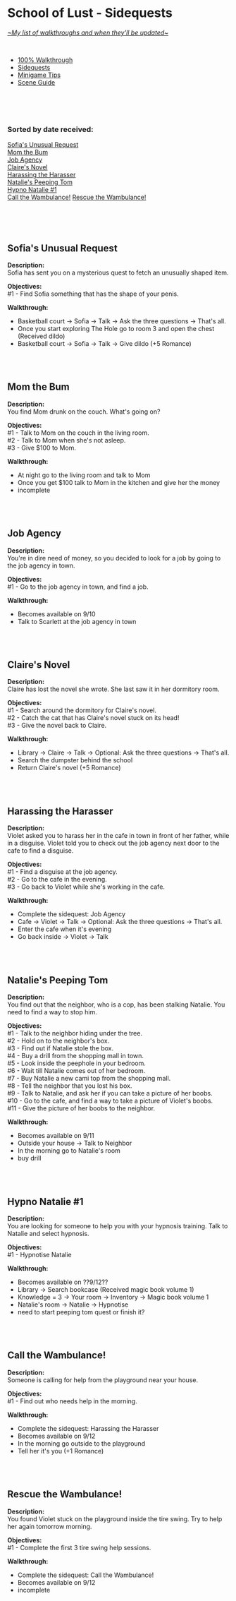 # School of Lust - Sidequests
[*\~My list of walkthroughs and when they'll be updated\~*](https://www.patreon.com/maimlain)

<br>

- [100% Walkthrough](https://github.com/maim-lain/schooloflust/blob/master/walkthrough.md)  
- [Sidequests](https://github.com/maim-lain/schooloflust/blob/master/quests.md)  
- [Minigame Tips](https://github.com/maim-lain/schooloflust/blob/master/minigames.md)  
- [Scene Guide](https://github.com/maim-lain/schooloflust/blob/master/scenes.md)  

<br>
<br>
<br>

### Sorted by date received:
[Sofia's Unusual Request](https://github.com/maim-lain/schooloflust/blob/master/quests.md#sofias-unusual-request)  
[Mom the Bum](https://github.com/maim-lain/schooloflust/blob/master/quests.md#flora-the-bum)  
[Job Agency](https://github.com/maim-lain/schooloflust/blob/master/quests.md#job-agency)  
[Claire's Novel](https://github.com/maim-lain/schooloflust/blob/master/quests.md#claires-novel)  
[Harassing the Harasser](https://github.com/maim-lain/schooloflust/blob/master/quests.md#harassing-the-harasser)  
[Natalie's Peeping Tom](https://github.com/maim-lain/schooloflust/blob/master/quests.md#natalies-peeping-tom)  
[Hypno Natalie #1](https://github.com/maim-lain/schooloflust/blob/master/quests.md#hypno-natalie-1)  
[Call the Wambulance!](https://github.com/maim-lain/schooloflust/blob/master/quests.md#call-the-wambulance)
[Rescue the Wambulance!](https://github.com/maim-lain/schooloflust/blob/master/quests.md#rescue-the-wambulance)

<br>
<br>
<br>

## Sofia's Unusual Request
**Description:**  
Sofia has sent you on a mysterious quest to fetch an unusually shaped item.

**Objectives:**  
#1 - Find Sofia something that has the shape of your penis.

**Walkthrough:**  
- Basketball court -> Sofia -> Talk -> Ask the three questions -> That's all.
- Once you start exploring The Hole go to room 3 and open the chest (Received dildo)
- Basketball court -> Sofia -> Talk -> Give dildo (+5 Romance)

<br>
<br>

## Mom the Bum
**Description:**  
You find Mom drunk on the couch. What's going on?

**Objectives:**  
#1 - Talk to Mom on the couch in the living room.  
#2 - Talk to Mom when she's not asleep.  
#3 - Give $100 to Mom.

**Walkthrough:**  
- At night go to the living room and talk to Mom
- Once you get $100 talk to Mom in the kitchen and give her the money
- incomplete

<br>
<br>

## Job Agency
**Description:**  
You're in dire need of money, so you decided to look for a job by going to the job agency in town.

**Objectives:**  
#1 - Go to the job agency in town, and find a job.

**Walkthrough:**  
- Becomes available on 9/10
- Talk to Scarlett at the job agency in town

<br>
<br>

## Claire's Novel
**Description:**  
Claire has lost the novel she wrote. She last saw it in her dormitory room.

**Objectives:**  
#1 - Search around the dormitory for Claire's novel.  
#2 - Catch the cat that has Claire's novel stuck on its head!  
#3 - Give the novel back to Claire.  

**Walkthrough:**  
- Library -> Claire -> Talk -> Optional: Ask the three questions -> That's all.
- Search the dumpster behind the school
- Return Claire's novel (+5 Romance)

<br>
<br>

## Harassing the Harasser
**Description:**  
Violet asked you to harass her in the cafe in town in front of her father, while in a disguise. Violet told you to check out the job agency next door to the cafe to find a disguise.
  
**Objectives:**  
#1 - Find a disguise at the job agency.  
#2 - Go to the cafe in the evening.  
#3 - Go back to Violet while she's working in the cafe. 

**Walkthrough:**  
- Complete the sidequest: Job Agency
- Cafe -> Violet -> Talk -> Optional: Ask the three questions -> That's all.
- Enter the cafe when it's evening
- Go back inside -> Violet -> Talk

<br>
<br>

## Natalie's Peeping Tom
**Description:**  
You find out that the neighbor, who is a cop, has been stalking Natalie. You need to find a way to stop him.
  
**Objectives:**  
#1 - Talk to the neighbor hiding under the tree.  
#2 - Hold on to the neighbor's box.  
#3 - Find out if Natalie stole the box.  
#4 - Buy a drill from the shopping mall in town.  
#5 - Look inside the peephole in your bedroom.  
#6 - Wait till Natalie comes out of her bedroom.  
#7 - Buy Natalie a new cami top from the shopping mall.  
#8 - Tell the neighbor that you lost his box.  
#9 - Talk to Natalie, and ask her if you can take a picture of her boobs.  
#10 - Go to the cafe, and find a way to take a picture of Violet's boobs.  
#11 - Give the picture of her boobs to the neighbor.  

**Walkthrough:**  
- Becomes available on 9/11
- Outside your house -> Talk to Neighbor
- In the morning go to Natalie's room
- buy drill

<br>
<br>

## Hypno Natalie #1
**Description:**  
You are looking for someone to help you with your hypnosis training. Talk to Natalie and select hypnosis.
  
**Objectives:**  
#1 - Hypnotise Natalie

**Walkthrough:**  
- Becomes available on ??9/12??
- Library -> Search bookcase (Received magic book volume 1)
- Knowledge = 3 -> Your room -> Inventory -> Magic book volume 1
- Natalie's room -> Natalie -> Hypnotise
- need to start peeping tom quest or finish it?

<br>
<br>

## Call the Wambulance!
**Description:**  
Someone is calling for help from the playground near your house.
  
**Objectives:**  
#1 - Find out who needs help in the morning.

**Walkthrough:**  
- Complete the sidequest: Harassing the Harasser
- Becomes available on 9/12
- In the morning go outside to the playground
- Tell her it's you (+1 Romance)

<br>
<br>

## Rescue the Wambulance!
**Description:**  
You found Violet stuck on the playground inside the tire swing. Try to help her again tomorrow morning.

**Objectives:**  
#1 - Complete the first 3 tire swing help sessions.

**Walkthrough:**  
- Complete the sidequest: Call the Wambulance!
- Becomes available on 9/12
- incomplete
